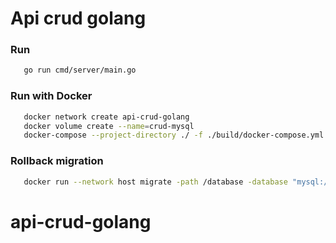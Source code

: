 # Api crud golang

### Run

```bash
   go run cmd/server/main.go
```

### Run with Docker

```bash
   docker network create api-crud-golang
   docker volume create --name=crud-mysql
   docker-compose --project-directory ./ -f ./build/docker-compose.yml up 
```

### Rollback migration

```bash
   docker run --network host migrate -path /database -database "mysql://root:secret@tcp(db:3306)/crud" -verbose down -all
```

# api-crud-golang
